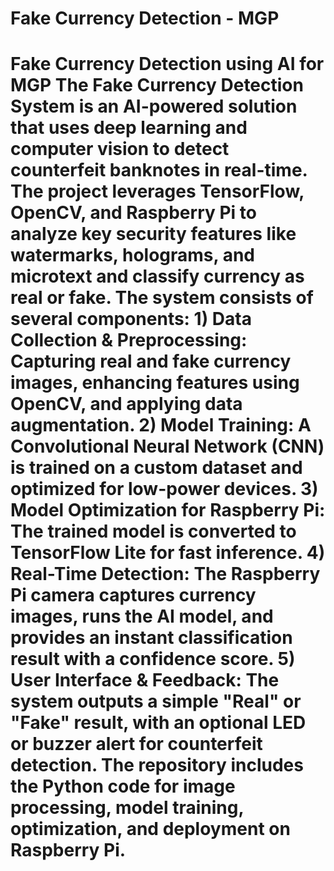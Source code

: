# Fake Currency Detection - MGP
 # Fake Currency Detection using AI for MGP The Fake Currency Detection System is an AI-powered solution that uses deep learning and computer vision to detect counterfeit banknotes in real-time.  The project leverages TensorFlow, OpenCV, and Raspberry Pi to analyze key security features like watermarks, holograms, and microtext and classify currency as real or fake.  The system consists of several components:  1) Data Collection & Preprocessing: Capturing real and fake currency images, enhancing features using OpenCV, and applying data augmentation. 2) Model Training: A Convolutional Neural Network (CNN) is trained on a custom dataset and optimized for low-power devices. 3) Model Optimization for Raspberry Pi: The trained model is converted to TensorFlow Lite for fast inference. 4) Real-Time Detection: The Raspberry Pi camera captures currency images, runs the AI model, and provides an instant classification result with a confidence score. 5) User Interface & Feedback: The system outputs a simple "Real" or "Fake" result, with an optional LED or buzzer alert for counterfeit detection. The repository includes the Python code for image processing, model training, optimization, and deployment on Raspberry Pi.
